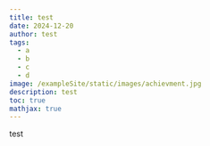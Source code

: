 ```yaml
---
title: test
date: 2024-12-20
author: test
tags:
  - a
  - b
  - c
  - d
image: /exampleSite/static/images/achievment.jpg
description: test
toc: true
mathjax: true
---
```

test
